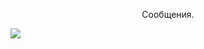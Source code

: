 <div style="text-align: center; display: inline;">
<p>Сообщения.</p>
<img src="https://github.com/osifata/QML/assets/103882155/d3e2848c-0d91-4135-a7cf-af9a47e8a723"/>
</div>